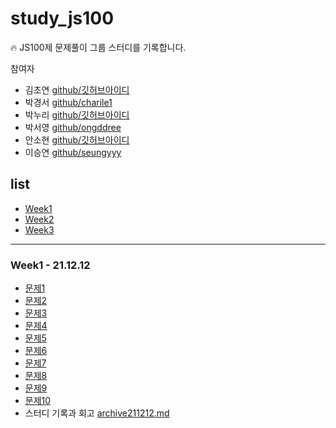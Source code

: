 # study_js100

🔥 JS100제 문제풀이 그룹 스터디를 기록합니다.

참여자

- 김초연 [github/깃허브아이디](깃허브주소)
- 박경서 [github/charile1](깃허브주소)
- 박누리 [github/깃허브아이디](깃허브주소)
- 박서영 [github/ongddree](깃허브주소)
- 안소현 [github/깃허브아이디](깃허브주소)
- 이승연 [github/seungyyy](깃허브주소)

## list

- [Week1](#Week1)
- [Week2](#week2)
- [Week3](#week3)

---

### <span id="Week1">Week1 - 21.12.12</span>

- [문제1]()
- [문제2]()
- [문제3]()
- [문제4]()
- [문제5]()
- [문제6]()
- [문제7]()
- [문제8]()
- [문제9]()
- [문제10]()
- 스터디 기록과 회고 [archive211212.md](https://github.com/nurimeansworld/study_jsDeepDive/blob/main/Week2/archive211209.md)
